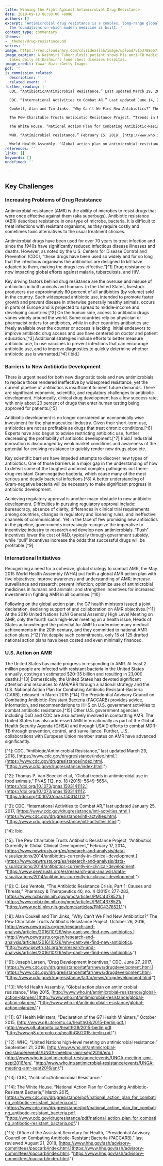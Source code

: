```yaml
---
title: Winning the Fight Against Antimicrobial Drug Resistance
date: 2018-09-13 00:00:00 +0000
authors: []
excerpt: 'Antimicrobial drug resistance is a complex, long-range global crisis threatening
  the foundations on which modern medicine is built. '
content_type: commentary
themes:
- _themes/drug-resistance.md
series: ''
image: https://res.cloudinary.com/csisideaslab/image/upload/v1537886677/health-commission/Drug-Resistance.jpg
image_caption: A Kashmiri Tuberculosis patient shows his anti-TB medicines which he
  takes daily at Kashmir's lone chest diseases hospital.
image_credit: Yawar Nazir/Getty Images
pdf: ''
is_commission_related:
  description: ''
  related_event: ''
further_reading: |-
  CDC. “Antibiotic/Antimicrobial Resistance.” Last updated March 29, 2018. [https://www.cdc.gov/drugresistance/index.html.](https://www.cdc.gov/drugresistance/index.html. "https://www.cdc.gov/drugresistance/index.html.")

  CDC. “International Activities to Combat AR.” Last updated June 14, 2018. [https://www.cdc.gov/drugresistance/intl-actvities.html.](https://www.cdc.gov/drugresistance/intl-actvities.html. "https://www.cdc.gov/drugresistance/intl-actvities.html.")

  Coukell, Alan and Tim Jinks. “Why Can’t We Find New Antibiotics?” The Pew Charitable Trusts Antibiotic Resistance Project. October 26, 2016. [http://www.pewtrusts.org/en/research-and-analysis/articles/2016/10/26/why-cant-we-find-new-antibiotics.](http://www.pewtrusts.org/en/research-and-analysis/articles/2016/10/26/why-cant-we-find-new-antibiotics. "http://www.pewtrusts.org/en/research-and-analysis/articles/2016/10/26/why-cant-we-find-new-antibiotics.")

  The Pew Charitable Trusts Antibiotic Resistance Project. “Trends in U.S. Antibiotic Use, 2018.” August 1, 2018. [http://www.pewtrusts.org/en/research-and-analysis/issue-briefs/2018/08/trends-in-us-antibiotic-use-2018#0-overview.](http://www.pewtrusts.org/en/research-and-analysis/issue-briefs/2018/08/trends-in-us-antibiotic-use-2018#0-overview. "http://www.pewtrusts.org/en/research-and-analysis/issue-briefs/2018/08/trends-in-us-antibiotic-use-2018#0-overview.")

  The White House. “National Action Plan for Combating Antibiotic-Resistant Bacteria.” March 2015. [https://www.cdc.gov/drugresistance/pdf/national_action_plan_for_combating_antibotic-resistant_bacteria.pdf](https://www.cdc.gov/drugresistance/pdf/national_action_plan_for_combating_antibotic-resistant_bacteria.pdf "https://www.cdc.gov/drugresistance/pdf/national_action_plan_for_combating_antibotic-resistant_bacteria.pdf")

  WHO. “Antimicrobial resistance.” February 15, 2018. [http://www.who.int/news-room/fact-sheets/detail/antimicrobial-resistance.](http://www.who.int/news-room/fact-sheets/detail/antimicrobial-resistance. "http://www.who.int/news-room/fact-sheets/detail/antimicrobial-resistance.")

  World Health Assembly. “Global action plan on antimicrobial resistance.” May 2015. [http://www.who.int/antimicrobial-resistance/global-action-plan/en/.](http://www.who.int/antimicrobial-resistance/global-action-plan/en/. "http://www.who.int/antimicrobial-resistance/global-action-plan/en/.")
references: ''
links: []
keywords: []
undefined: ''

---
```

## Key Challenges

### Increasing Problems of Drug Resistance

Antimicrobial resistance (AMR) is the ability of microbes to resist drugs that were once effective against them (aka superbugs). Antibiotic resistance (ABR) describes resistance in one type of microbe, bacteria. It is difficult to treat infections with resistant organisms, as they require costly and sometimes toxic alternatives to the usual treatment choices.

Antimicrobial drugs have been used for over 70 years to treat infection and since the 1940s have significantly reduced infectious disease illnesses and deaths. However, as noted by the U.S. Centers for Disease Control and Prevention (CDC), “these drugs have been used so widely and for so long that the infectious organisms the antibiotics are designed to kill have adapted to them, making the drugs less effective.”\[^1\] Drug resistance is now impacting global efforts against malaria, tuberculosis, and HIV.

Key driving factors behind drug resistance are the overuse and misuse of antibiotics in both animals and humans. In the United States, livestock producers use approximately 80 percent of all antibiotics (by volume) sold in the country. Such widespread antibiotic use, intended to promote faster growth and prevent disease in otherwise generally healthy animals, occurs in parts of Europe and is projected to spread to middle-income and developing countries.\[^2\] On the human side, access to antibiotic drugs varies widely around the world. Some countries rely on physician or pharmacist orders for antibiotics, while in other countries antibiotics are freely available over the counter or access is lacking. Initial endeavors to improve antibiotic drug access and use have centered on doctor and patient education.\[^3\] Additional strategies include efforts to better measure antibiotic use, to use vaccines to prevent infections that can encourage antibiotic use, and to improve diagnostics to quickly determine whether antibiotic use is warranted.\[^4\] (Ibid.)

### Barriers to New Antibiotic Development

There is urgent need for both new diagnostic tools and new antimicrobials to replace those rendered ineffective by widespread resistance, yet the current pipeline of antibiotics is insufficient to meet future demands. There are significant economic, scientific, and regulatory challenges to antibiotic development. Historically, clinical drug development has a low success rate, with only about 20 percent of drugs that enter human testing being approved for patients.\[^5\]

Antibiotic development is no longer considered an economically wise investment for the pharmaceutical industry. Given their short-term use, antibiotics are not as profitable as drugs that treat chronic conditions.\[^6\] Experts have also begun to advise restricting antibiotic use, further decreasing the profitability of antibiotic development.\[^7\] (Ibid.) Industrial innovation is discouraged by weak market conditions and awareness of the potential for evolving resistance to quickly render new drugs obsolete.

Key scientific barriers have impeded attempts to discover new types of antibiotics. One of those barriers is a major gap in the understanding of how to defeat some of the toughest and most complex pathogens out there: drug-resistant Gram-negative bacteria, which cause many of the most serious and deadly bacterial infections.\[^8\] A better understanding of Gram-negative bacteria will be necessary to make significant progress in antibiotic development.

Achieving regulatory approval is another major obstacle to new antibiotic development. Difficulties in pursuing regulatory approval include: bureaucracy, absence of clarity, differences in clinical trial requirements among countries, changes in regulatory and licensing rules, and ineffective channels of communication. Yet in the face of few promising new antibiotics in the pipeline, governments increasingly recognize the imperative to incentivize industry to research and develop new antimicrobials. “Push” incentives lower the cost of R&D, typically through government subsidy, while “pull” incentives increase the odds that successful drugs will be profitable.\[^9\]

### International Initiatives

Recognizing a need for a cohesive, global strategy to combat AMR, the May 2015 World Health Assembly (WHA) put forth a global AMR action plan with five objectives: improve awareness and understanding of AMR; increase surveillance and research; prevent infection; optimize use of antimicrobial medicines in humans and animals; and strengthen incentives for increased investment in fighting AMR in all countries.\[^10\]

Following on the global action plan, the G7 health ministers issued a joint declaration, declaring support of and collaboration on AMR objectives.\[^11\] At the 2016 United Nations (UN) General Assembly High Level Meeting on AMR, only the fourth such high-level meeting on a health issue, Heads of States acknowledged the potential for AMR to undermine many medical achievements in the 20th century, and they committed to national AMR action plans.\[^12\] Yet despite such commitments, only 15 of 125 drafted national action plans have been costed and even minimally financed.

### U.S. Action on AMR

The United States has made progress in responding to AMR. At least 2 million people are infected with resistant bacteria in the United States annually, costing an estimated $20-35 billion and resulting in 23,000 deaths.\[^13\] Domestically, the United States has devoted significant attention and resources to AMR/ABR through a national strategy and the U.S. National Action Plan for Combating Antibiotic Resistant-Bacteria (CARB), released in March 2015.\[^14\] The Presidential Advisory Council on Combating Antibiotic-Resistant Bacteria (PACCARB) provides advice, information, and recommendations to HHS on U.S. government activities to combat antibiotic resistance.\[^15\] Other U.S. government agencies including DoD and CDC are also actively involved in combatting AMR. The United States has also addressed AMR internationally as part of the Global Health Security Agenda (GHSA) and through USAID efforts to combat MDR-TB through prevention, control, and surveillance. Further, U.S. collaborations with European Union member states on AMR have advanced significantly.

\[^1\]: CDC, “Antibiotic/Antimicrobial Resistance,” last updated March 29, 2018, [https://www.cdc.gov/drugresistance/index.html.](https://www.cdc.gov/drugresistance/index.html. "https://www.cdc.gov/drugresistance/index.html.")

\[^2\]: Thomas P. Van Boeckel et al, “Global trends in antimicrobial use in food animals,” PNAS 112, no. 18 (2015): 5649-5654, [https://doi.org/10.1073/pnas.1503141112.](https://doi.org/10.1073/pnas.1503141112. "https://doi.org/10.1073/pnas.1503141112.")

\[^3\]: CDC, “International Activities to Combat AR,” last updated January 25, 2017, [https://www.cdc.gov/drugresistance/intl-actvities.html.](https://www.cdc.gov/drugresistance/intl-actvities.html. "https://www.cdc.gov/drugresistance/intl-actvities.html.")

\[^4\]: Ibid.

\[^5\]: The Pew Charitable Trusts Antibiotic Resistance Project, “Antibiotics Currently in Global Clinical Development,” February 17, 2014, [https://www.pewtrusts.org/es/research-and-analysis/data-visualizations/2014/antibiotics-currently-in-clinical-development.](https://www.pewtrusts.org/es/research-and-analysis/data-visualizations/2014/antibiotics-currently-in-clinical-development. "https://www.pewtrusts.org/es/research-and-analysis/data-visualizations/2014/antibiotics-currently-in-clinical-development.")

\[^6\]: C. Lee Ventola, “The Antibiotic Resistance Crisis, Part 1: Causes and Threats,” Pharmacy & Therapeutics 40, no. 4 (2015): 277-283, [https://www.ncbi.nlm.nih.gov/pmc/articles/PMC4378521/.](https://www.ncbi.nlm.nih.gov/pmc/articles/PMC4378521/. "https://www.ncbi.nlm.nih.gov/pmc/articles/PMC4378521/.")

\[^8\]: Alan Coukell and Tim Jinks, “Why Can’t We Find New Antibiotics?” The Pew Charitable Trusts Antibiotic Resistance Project, October 26, 2016, [http://www.pewtrusts.org/en/research-and-analysis/articles/2016/10/26/why-cant-we-find-new-antibiotics.](http://www.pewtrusts.org/en/research-and-analysis/articles/2016/10/26/why-cant-we-find-new-antibiotics. "http://www.pewtrusts.org/en/research-and-analysis/articles/2016/10/26/why-cant-we-find-new-antibiotics.")

\[^9\]: Joseph Larsen, “Drug Development Incentives,” CDC, June 27, 2017, [https://www.cdc.gov/drugresistance/tatfar/news/drugdevelopment.html.](https://www.cdc.gov/drugresistance/tatfar/news/drugdevelopment.html. "https://www.cdc.gov/drugresistance/tatfar/news/drugdevelopment.html.")

\[^10\]: World Health Assembly, “Global action plan on antimicrobial resistance,” May 2015, [http://www.who.int/antimicrobial-resistance/global-action-plan/en/.](http://www.who.int/antimicrobial-resistance/global-action-plan/en/. "http://www.who.int/antimicrobial-resistance/global-action-plan/en/.")

\[^11\]: G7 Health Ministers, “Declaration of the G7 Health Ministers,” October 2015, [http://www.g8.utoronto.ca/healthG8/2015-berlin.pdf.](http://www.g8.utoronto.ca/healthG8/2015-berlin.pdf. "http://www.g8.utoronto.ca/healthG8/2015-berlin.pdf.")

\[^12\]: WHO, “United Nations high-level meeting on antimicrobial resistance,” September 21, 2016, [http://www.who.int/antimicrobial-resistance/events/UNGA-meeting-amr-sept2016/en/.](http://www.who.int/antimicrobial-resistance/events/UNGA-meeting-amr-sept2016/en/. "http://www.who.int/antimicrobial-resistance/events/UNGA-meeting-amr-sept2016/en/.")

\[^13\]: CDC, “Antibiotic/Antimicrobial Resistance.”

\[^14\]: The White House, “National Action Plan for Combating Antibiotic-Resistant Bacteria,” March 2015, [https://www.cdc.gov/drugresistance/pdf/national_action_plan_for_combating_antibotic-resistant_bacteria.pdf.](https://www.cdc.gov/drugresistance/pdf/national_action_plan_for_combating_antibotic-resistant_bacteria.pdf. "https://www.cdc.gov/drugresistance/pdf/national_action_plan_for_combating_antibotic-resistant_bacteria.pdf.")

\[^15\]: Office of the Assistant Secretary for Health, “Presidential Advisory Council on Combating Antibiotic-Resistant Bacteria (PACCARB),” last reviewed August 21, 2018, [https://www.hhs.gov/ash/advisory-committees/paccarb/index.html.](https://www.hhs.gov/ash/advisory-committees/paccarb/index.html. "https://www.hhs.gov/ash/advisory-committees/paccarb/index.html.")
